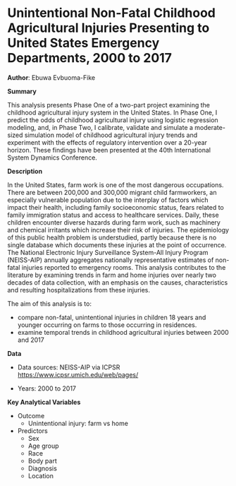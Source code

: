 # Unintentional Non-Fatal Childhood Agricultural Injuries Presenting to United States Emergency Departments, 2000 to 2017

**Author**: Ebuwa Evbuoma-Fike

**Summary**

This analysis presents Phase One of a two-part project examining the childhood agricultural injury system in the United States. In Phase One, I predict the odds of childhood agricultural injury using logistic regression modeling, and, in Phase Two, I calibrate, validate and simulate a moderate-sized simulation model of childhood agricultural injury trends and experiment with the effects of regulatory intervention over a 20-year horizon. These findings have been presented at the 40th International System Dynamics Conference.

**Description**

In the United States, farm work is one of the most dangerous occupations. There are between 200,000 and 300,000 migrant child farmworkers, an especially vulnerable population due to the interplay of factors which impact their health, including family socioeconomic status, fears related to family immigration status and access to healthcare services. Daily, these children encounter diverse hazards during farm work, such as machinery and chemical irritants which increase their risk of injuries. The epidemiology of this public health problem is understudied, partly because there is no single database which documents these injuries at the point of occurrence. The National Electronic Injury Surveillance System-All Injury Program (NEISS-AIP) annually aggregates nationally representative estimates of non-fatal injuries reported to emergency rooms. This analysis contributes to the literature by examining trends in farm and home injuries over nearly two decades of data collection, with an emphasis on the causes, characteristics and resulting hospitalizations from these injuries. 

The aim of this analysis is to: 
* compare non-fatal, unintentional injuries in children 18 years and younger occurring on farms to those occurring in residences. 
* examine temporal trends in childhood agricultural injuries between 2000 and 2017 


**Data**

* Data sources: NEISS-AIP via ICPSR https://www.icpsr.umich.edu/web/pages/

* Years:  2000 to 2017 


**Key Analytical Variables**

* Outcome
  * Unintentional injury: farm vs home
* Predictors
  * Sex
  * Age group
  * Race
  * Body part
  * Diagnosis
  * Location
  


